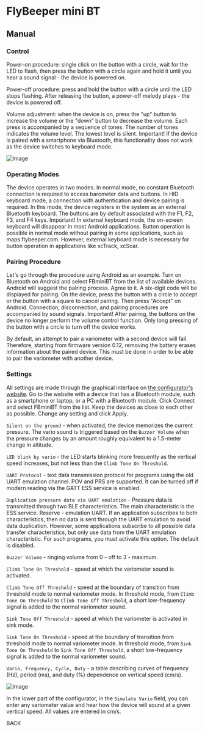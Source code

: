 # FlyBeeper mini BT

## Manual

### Control

Power-on procedure: single click on the button with a circle, wait for the LED to flash, then press the button with a circle again and hold it until you hear a sound signal - the device is powered on.

Power-off procedure: press and hold the button with a circle until the LED stops flashing. After releasing the button, a power-off melody plays - the device is powered off.

Volume adjustment: when the device is on, press the "up" button to increase the volume or the "down" button to decrease the volume. Each press is accompanied by a sequence of tones. The number of tones indicates the volume level. The lowest level is silent. Important! If the device is paired with a smartphone via Bluetooth, this functionality does not work as the device switches to keyboard mode.

![Image](https://market.flybeeper.com/img/device/mini-bt/i1text.jpg)

### Operating Modes

The device operates in two modes. In normal mode, no constant Bluetooth connection is required to access barometer data and buttons. In HID keyboard mode, a connection with authentication and device pairing is required. In this mode, the device registers in the system as an external Bluetooth keyboard. The buttons are by default associated with the F1, F2, F3, and F4 keys. Important! In external keyboard mode, the on-screen keyboard will disappear in most Android applications. Button operation is possible in normal mode without pairing in some applications, such as maps.flybeeper.com. However, external keyboard mode is necessary for button operation in applications like xcTrack, xcSoar.

### Pairing Procedure

Let's go through the procedure using Android as an example. Turn on Bluetooth on Android and select FBminiBT from the list of available devices. Android will suggest the pairing process. Agree to it. A six-digit code will be displayed for pairing. On the device, press the button with a circle to accept or the button with a square to cancel pairing. Then press "Accept" on Android. Connection, disconnection, and pairing procedures are accompanied by sound signals. Important! After pairing, the buttons on the device no longer perform the volume control function. Only long pressing of the button with a circle to turn off the device works.

By default, an attempt to pair a variometer with a second device will fail. Therefore, starting from firmware version 0.12, removing the battery erases information about the paired device. This must be done in order to be able to pair the variometer with another device.

### Settings

All settings are made through the graphical interface on [the configurator's website](https://fbminibt-conf.flybeeper.com/). Go to the website with a device that has a Bluetooth module, such as a smartphone or laptop, or a PC with a Bluetooth module. Click Connect and select FBminiBT from the list. Keep the devices as close to each other as possible. Change any setting and click Apply.

`Silent on the ground` - when activated, the device memorizes the current pressure. The vario sound is triggered based on the `Buzzer Volume` when the pressure changes by an amount roughly equivalent to a 1.5-meter change in altitude.

`LED blink by vario` - the LED starts blinking more frequently as the vertical speed increases, but not less than the `Climb Tone On Threshold`.

`UART Protocol` - text data transmission protocol for programs using the old UART emulation channel. POV and PRS are supported. It can be turned off if modern reading via the GATT ESS service is enabled.

`Duplication pressure data via UART emulation` - Pressure data is transmitted through two BLE characteristics. The main characteristic is the ESS service. Reserve - emulation UART. If an application subscribes to both characteristics, then no data is sent through the UART emulation to avoid data duplication. However, some applications subscribe to all possible data transfer characteristics, but only use data from the UART emulation characteristic. For such programs, you must activate this option. The default is disabled.

`Buzzer Volume` - ringing volume from 0 - off to 3 - maximum.

`Climb Tone On Threshold` - speed at which the variometer sound is activated.

`Climb Tone Off Threshold` - speed at the boundary of transition from threshold mode to normal variometer mode. In threshold mode, from `Climb Tone On Threshold` to `Climb Tone Off Threshold`, a short low-frequency signal is added to the normal variometer sound.

`Sink Tone Off Threshold` - speed at which the variometer is activated in sink mode.

`Sink Tone On Threshold` - speed at the boundary of transition from threshold mode to normal variometer mode. In threshold mode, from `Sink Tone On Threshold` to `Sink Tone Off Threshold`, a short low-frequency signal is added to the normal variometer sound.

`Vario, Frequency, Cycle, Duty` - a table describing curves of frequency (Hz), period (ms), and duty (%) dependence on vertical speed (cm/s).

![Image](https://market.flybeeper.com//img/device/mini-bt/i2diagr.png)

In the lower part of the configurator, in the `Simulate Vario` field, you can enter any variometer value and hear how the device will sound at a given vertical speed. All values are entered in cm/s.

<router-link to="/devices/fbminibt">BACK</router-link>
